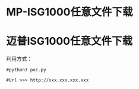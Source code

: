 # MP-ISG1000任意文件下载
迈普ISG1000任意文件下载
===============================
利用方式：
    
    #python3 poc.py
    
    #Url >>> http://xxx.xxx.xxx.xxx
